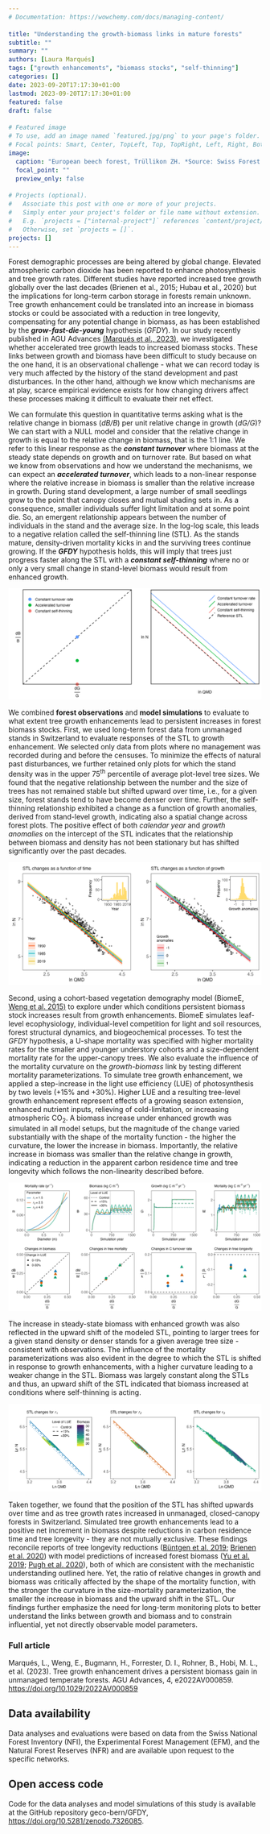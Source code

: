 ```yaml
---
# Documentation: https://wowchemy.com/docs/managing-content/

title: "Understanding the growth-biomass links in mature forests"
subtitle: ""
summary: ""
authors: [Laura Marqués]
tags: ["growth enhancements", "biomass stocks", "self-thinning"]
categories: []
date: 2023-09-20T17:17:30+01:00
lastmod: 2023-09-20T17:17:30+01:00
featured: false
draft: false

# Featured image
# To use, add an image named `featured.jpg/png` to your page's folder.
# Focal points: Smart, Center, TopLeft, Top, TopRight, Left, Right, BottomLeft, Bottom, BottomRight.
image:
  caption: "European beech forest, Trüllikon ZH. *Source: Swiss Forest National Inventory.*"
  focal_point: ""
  preview_only: false

# Projects (optional).
#   Associate this post with one or more of your projects.
#   Simply enter your project's folder or file name without extension.
#   E.g. `projects = ["internal-project"]` references `content/project/deep-learning/index.md`.
#   Otherwise, set `projects = []`.
projects: []
---
```


Forest demographic processes are being altered by global change. Elevated atmospheric carbon dioxide has been reported to enhance photosynthesis and tree growth rates. Different studies have reported increased tree growth globally over the last decades (Brienen et al., 2015; Hubau et al., 2020) but the implications for long-term carbon storage in forests remain unknown. Tree growth enhancement could be translated into an increase in biomass stocks or could be associated with a reduction in tree longevity, compensating for any potential change in biomass, as has been established by the ***grow-fast-die-young*** hypothesis (*GFDY*). In our study recently published in AGU Advances [(Marqués et al., 2023)](https://agupubs.onlinelibrary.wiley.com/doi/10.1029/2022AV000859), we investigated whether accelerated tree growth leads to increased biomass stocks. These links between growth and biomass have been difficult to study because on the one hand, it is an observational challenge - what we can record today is very much affected by the history of the stand development and past disturbances. In the other hand, although we know which mechanisms are at play, scarce empirical evidence exists for how changing drivers affect these processes making it difficult to evaluate their net effect.

We can formulate this question in quantitative terms asking what is the relative change in biomass (*dB/B*) per unit relative change in growth (*dG/G*)? We can start with a NULL model and consider that the relative change in growth is equal to the relative change in biomass, that is the 1:1 line. We refer to this linear response as the ***constant turnover*** where biomass at the steady state depends on growth and on turnover rate. But based on what we know from observations and how we understand the mechanisms, we can expect an ***accelerated turnover***, which leads to a non-linear response where the relative increase in biomass is smaller than the relative increase in growth. During stand development, a large number of small seedlings grow to the point that canopy closes and mutual shading sets in. As a consequence, smaller individuals suffer light limitation and at some point die. So, an emergent relationship appears between the number of individuals in the stand and the average size. In the log-log scale, this leads to a negative relation called the self-thinning line (STL). As the stands mature, density-driven mortality kicks in and the surviving trees continue growing. If the ***GFDY*** hypothesis holds, this will imply that trees just progress faster along the STL with a ***constant self-thinning*** where no or only a very small change in stand-level biomass would result from enhanced growth. 

![Conceptual model](fig2.png "Conceptual model of biomass and STL responses to tree growth enhancement.")

We combined **forest observations** and **model simulations** to evaluate to what extent tree growth enhancements lead to persistent increases in forest biomass stocks. First, we used long-term forest data from unmanaged stands in Switzerland to evaluate responses of the STL to growth enhancement. We selected only data from plots where no management was recorded during and before the censuses. To minimize the effects of natural past disturbances, we further retained only plots for which the stand density was in the upper 75<sup>th</sup> percentile of average plot-level tree sizes. We found that the negative relationship between the number and the size of trees has not remained stable but shifted upward over time, i.e., for a given size, forest stands tend to have become denser over time. Further, the self-thinning relationship exhibited a change as a function of growth anomalies, derived from stand-level growth, indicating also a spatial change across forest plots. The positive effect of both *calendar year* and *growth anomalies* on the intercept of the STL indicates that the relationship between biomass and density has not been stationary but has shifted significantly over the past decades. 

![STL changes](fig3.png "STL changes as a function of time and growth in unmanaged Swiss forests.")

Second, using a cohort-based vegetation demography model (BiomeE, [Weng et al. 2015)](https://bg.copernicus.org/articles/12/2655/2015/) to explore under which conditions persistent biomass stock increases result from growth enhancements. BiomeE simulates leaf-level ecophysiology, individual-level competition for light and soil resources, forest structural dynamics, and biogeochemical processes. To test the *GFDY* hypothesis, a U-shape mortality was specified with higher mortality rates for the smaller and younger understory cohorts and a size-dependent mortality rate for the upper-canopy trees. We also evaluate the influence of the mortality curvature on the *growth-biomass* link by testing different mortality parameterizations. To simulate tree growth enhancement, we applied a step-increase in the light use efficiency (LUE) of photosynthesis by two levels (+15% and +30%). Higher LUE and a resulting tree-level growth enhancement represent effects of a growing season extension, enhanced nutrient inputs, relieving of cold-limitation, or increasing atmospheric CO<sub>2</sub>. A biomass increase under enhanced growth was simulated in all model setups, but the magnitude of the change varied substantially with the shape of the mortality function - the higher the curvature, the lower the increase in biomass. Importantly, the relative increase in biomass was smaller than the relative change in growth, indicating a reduction in the apparent carbon residence time and tree longevity which follows the non-linearity described before. 

![Model simulations](fig4.png "Model simulations for size-dependent mortality showing aboslute and relative changes in biomass, growth, mortality, carbon turnover rate and longevity.")

The increase in steady-state biomass with enhanced growth was also reflected in the upward shift of the modeled STL, pointing to larger trees for a given stand density or denser stands for a given average tree size - consistent with observations. The influence of the mortality parameterizations was also evident in the degree to which the STL is shifted in response to growth enhancements, with a higher curvature leading to a weaker change in the STL. Biomass was largely constant along the STLs and thus, an upward shift of the STL indicated that biomass increased at conditions where self-thinning is acting. 

![Simulated STL changes](fig5.png "Simulated STL changes under increased LUE.")

Taken together, we found that the position of the STL has shifted upwards over time and as tree growth rates increased in unmanaged, closed-canopy forests in Switzerland. Simulated tree growth enhancements lead to a positive net increment in biomass despite reductions in carbon residence time and tree longevity - they are not mutually exclusive. These findings reconcile reports of tree longevity reductions ([Büntgen et al. 2019](https://www.nature.com/articles/s41467-019-10174-4); [Brienen et al. 2020](https://www.nature.com/articles/s41467-020-17966-z)) with model predictions of increased forest biomass ([Yu et al. 2019](https://www.pnas.org/doi/full/10.1073/pnas.1821387116); [Pugh et al. 2020](https://bg.copernicus.org/articles/17/3961/2020/)), both of which are consistent with the mechanistic understanding outlined here. Yet, the ratio of relative changes in growth and biomass was critically affected by the shape of the mortality function, with the stronger the curvature in the size-mortality parameterization, the smaller the increase in biomass and the upward shift in the STL. Our findings further emphasize the need for long-term monitoring plots to better understand the links between growth and biomass and to constrain influential, yet not directly observable model parameters.

### Full article
Marqués, L., Weng, E., Bugmann, H., Forrester, D. I., Rohner, B., Hobi, M. L., et al. (2023). Tree growth enhancement drives a persistent biomass gain in unmanaged temperate forests. AGU Advances, 4, e2022AV000859. https://doi.org/10.1029/2022AV000859

## Data availability
Data analyses and evaluations were based on data from the Swiss National Forest Inventory (NFI), the Experimental Forest Management (EFM), and the Natural Forest Reserves (NFR) and are available upon request to the specific networks.

## Open access code
Code for the data analyses and model simulations of this study is available at the GitHub repository geco-bern/GFDY, https://doi.org/10.5281/zenodo.7326085.
